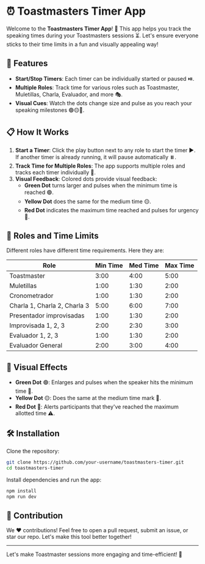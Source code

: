 # ⏰ Toastmasters Timer App

Welcome to the **Toastmasters Timer App**! 🎤 This app helps you track the speaking times during your Toastmasters sessions ⏳. Let's ensure everyone sticks to their time limits in a fun and visually appealing way!

## 🚀 Features

-  **Start/Stop Timers**: Each timer can be individually started or paused ⏯️.
-  **Multiple Roles**: Track time for various roles such as Toastmaster, Muletillas, Charla, Evaluador, and more 🎭.
-  **Visual Cues**: Watch the dots change size and pulse as you reach your speaking milestones 🟢🟡🔴.

## 📋 How It Works

1. **Start a Timer**: Click the play button next to any role to start the timer ▶️. If another timer is already running, it will pause automatically ⏸️.
2. **Track Time for Multiple Roles**: The app supports multiple roles and tracks each timer individually 👥.
3. **Visual Feedback**: Colored dots provide visual feedback:
    - **Green Dot** turns larger and pulses when the minimum time is reached 🟢.
    - **Yellow Dot** does the same for the medium time 🟡.
    - **Red Dot** indicates the maximum time reached and pulses for urgency 🔴.

## 📅 Roles and Time Limits

Different roles have different time requirements. Here they are:

| Role                         | Min Time | Med Time | Max Time |
| ---------------------------- | -------- | -------- | -------- |
| Toastmaster                  | 3:00     | 4:00     | 5:00     |
| Muletillas                   | 1:00     | 1:30     | 2:00     |
| Cronometrador                | 1:00     | 1:30     | 2:00     |
| Charla 1, Charla 2, Charla 3 | 5:00     | 6:00     | 7:00     |
| Presentador improvisadas     | 1:00     | 1:30     | 2:00     |
| Improvisada 1, 2, 3          | 2:00     | 2:30     | 3:00     |
| Evaluador 1, 2, 3            | 1:00     | 1:30     | 2:00     |
| Evaluador General            | 2:00     | 3:00     | 4:00     |

## 🎨 Visual Effects

-  **Green Dot** 🟢: Enlarges and pulses when the speaker hits the minimum time 🎉.
-  **Yellow Dot** 🟡: Does the same at the medium time mark 🚀.
-  **Red Dot** 🔴: Alerts participants that they've reached the maximum allotted time ⚠️.

## 🛠️ Installation

Clone the repository:

```bash
git clone https://github.com/your-username/toastmasters-timer.git
cd toastmasters-timer
```

Install dependencies and run the app:

```bash
npm install
npm run dev
```

## 🙏 Contribution

We ❤️ contributions! Feel free to open a pull request, submit an issue, or star our repo. Let's make this tool better together!

---

Let's make Toastmaster sessions more engaging and time-efficient! 🌟

